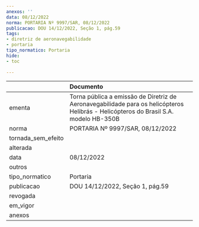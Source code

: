 ```yaml
---
anexos: ''
data: 08/12/2022
norma: PORTARIA Nº 9997/SAR, 08/12/2022
publicacao: DOU 14/12/2022, Seção 1, pág.59
tags:
- diretriz de aeronavegabilidade
- portaria
tipo_normatico: Portaria
hide: 
- toc 
 
---
```


|                    | Documento                                                                                                                            |
|:-------------------|:-------------------------------------------------------------------------------------------------------------------------------------|
| ementa             | Torna pública a emissão de Diretriz de Aeronavegabilidade para os helicópteros Helibrás - Helicópteros do Brasil S.A. modelo HB-350B |
| norma              | PORTARIA Nº 9997/SAR, 08/12/2022                                                                                                     |
| tornada_sem_efeito |                                                                                                                                      |
| alterada           |                                                                                                                                      |
| data               | 08/12/2022                                                                                                                           |
| outros             |                                                                                                                                      |
| tipo_normatico     | Portaria                                                                                                                             |
| publicacao         | DOU 14/12/2022, Seção 1, pág.59                                                                                                      |
| revogada           |                                                                                                                                      |
| em_vigor           |                                                                                                                                      |
| anexos             |                                                                                                                                      |